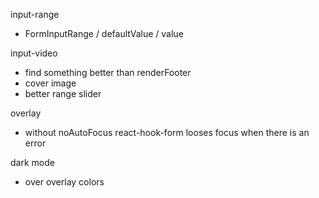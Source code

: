 input-range
- FormInputRange / defaultValue / value

input-video
- find something better than renderFooter
- cover image
- better range slider

overlay
- without noAutoFocus react-hook-form looses focus when there is an error

dark mode
- over overlay colors
